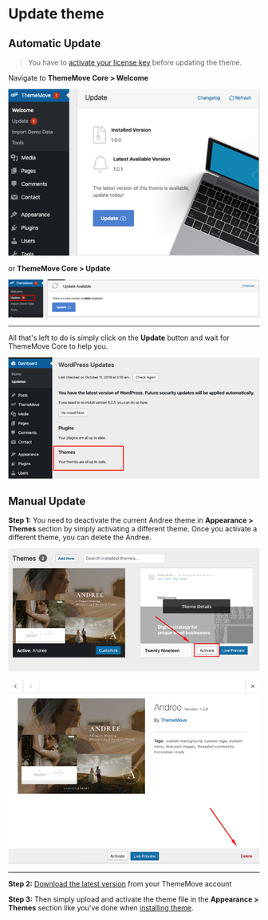 # Update theme

## Automatic Update

> You have to [activate your license key](theme-ls.md) before updating the theme.

Navigate to **ThemeMove Core > Welcome**

![Update box](images/update-theme-1.png)

or **ThemeMove Core > Update**

![Update page](images/update-theme-2.png)

---
All that's left to do is simply click on the **Update** button and wait for ThemeMove Core to help you.

![Theme Updated](images/theme-updated.png)

## Manual Update

**Step 1:** You need to deactivate the current Andree theme in **Appearance > Themes** section by simply activating a different theme. Once you activate a different theme, you can delete the Andree.

![Activate other theme](images/activate-other-theme.png)

![Delete theme](images/delete-theme.png)

---
**Step 2:** [Download the latest version](download-theme.md) from your ThemeMove account

**Step 3:** Then simply upload and activate the theme file in the **Appearance > Themes** section like you've done when [installing theme](theme-installation.md#install-theme-via-wordpress).